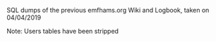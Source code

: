 SQL dumps of the previous emfhams.org Wiki and Logbook, taken on 04/04/2019

Note: Users tables have been stripped

